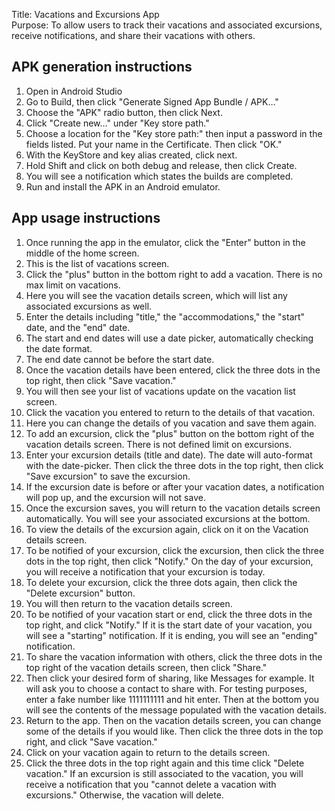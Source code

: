 Title: Vacations and Excursions App\
Purpose: To allow users to track their vacations and associated excursions, receive notifications, and share their vacations with others.

## APK generation instructions
1. Open in Android Studio
2. Go to Build, then click "Generate Signed App Bundle / APK…"
3. Choose the "APK" radio button, then click Next.
4. Click "Create new…" under "Key store path."
5. Choose a location for the "Key store path:" then input a password in the fields listed. Put your name in the Certificate. Then click "OK."
6. With the KeyStore and key alias created, click next.
7. Hold Shift and click on both debug and release, then click Create.
8. You will see a notification which states the builds are completed. 
9. Run and install the APK in an Android emulator.

## App usage instructions
1. Once running the app in the emulator, click the "Enter" button in the middle of the home screen.
2. This is the list of vacations screen.
3. Click the "plus" button in the bottom right to add a vacation. There is no max limit on vacations.
4. Here you will see the vacation details screen, which will list any associated excursions as well.
5. Enter the details including "title," the "accommodations," the "start" date, and the "end" date.
6. The start and end dates will use a date picker, automatically checking the date format.
7. The end date cannot be before the start date.
8. Once the vacation details have been entered, click the three dots in the top right, then click "Save vacation."
9. You will then see your list of vacations update on the vacation list screen.
10. Click the vacation you entered to return to the details of that vacation.
11. Here you can change the details of you vacation and save them again.
12. To add an excursion, click the "plus" button on the bottom right of the vacation details screen. There is not defined limit on excursions.
13. Enter your excursion details (title and date). The date will auto-format with the date-picker. Then click the three dots in the top right, then click "Save excursion" to save the excursion.
14. If the excursion date is before or after your vacation dates, a notification will pop up, and the excursion will not save.
15. Once the excursion saves, you will return to the vacation details screen automatically. You will see your associated excursions at the bottom.
16. To view the details of the excursion again, click on it on the Vacation details screen.
17. To be notified of your excursion, click the excursion, then click the three dots in the top right, then click "Notify." On the day of your excursion, you will receive a notification that your excursion is today.
18. To delete your excursion, click the three dots again, then click the "Delete excursion" button.
19. You will then return to the vacation details screen.
20. To be notified of your vacation start or end, click the three dots in the top right, and click "Notify." If it is the start date of your vacation, you will see a "starting" notification. If it is ending, you will see an "ending" notification.
21. To share the vacation information with others, click the three dots in the top right of the vacation details screen, then click "Share."
22. Then click your desired form of sharing, like Messages for example. It will ask you to choose a contact to share with. For testing purposes, enter a fake number like 1111111111 and hit enter. Then at the bottom you will see the contents of the message populated with the vacation details.
23. Return to the app. Then on the vacation details screen, you can change some of the details if you would like. Then click the three dots in the top right, and click "Save vacation."
24. Click on your vacation again to return to the details screen.
25. Click the three dots in the top right again and this time click "Delete vacation." If an excursion is still associated to the vacation, you will receive a notification that you "cannot delete a vacation with excursions." Otherwise, the vacation will delete.
